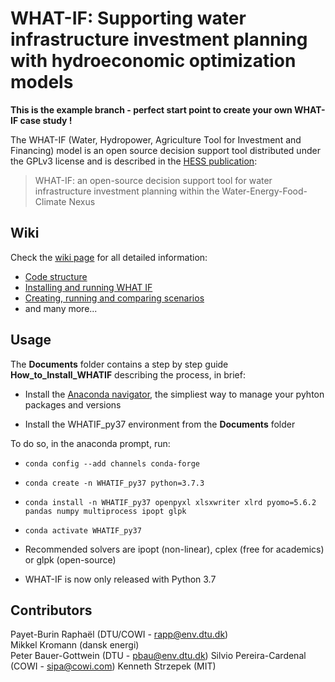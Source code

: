 # WHAT-IF: Supporting water infrastructure investment planning with hydroeconomic optimization models 

**This is the example branch - perfect start point to create your own WHAT-IF case study !**

The WHAT-IF (Water, Hydropower, Agriculture Tool for Investment and Financing) model is an open source decision support tool 
distributed under the GPLv3 license and is described in the [HESS publication](https://www.hydrol-earth-syst-sci-discuss.net/hess-2019-167/):
> WHAT-IF: an open-source decision support tool for water infrastructure investment planning within the Water-Energy-Food-Climate Nexus  

## Wiki
Check the [wiki page](https://github.com/RaphaelPB/WHAT-IF/wiki) for all detailed information:
* [Code structure](https://github.com/RaphaelPB/WHAT-IF/wiki/Code-structure)
* [Installing and running WHAT IF](https://github.com/RaphaelPB/WHAT-IF/wiki/Installing-and-running-WHAT-IF)
* [Creating, running and comparing scenarios](https://github.com/RaphaelPB/WHAT-IF/wiki/Creating,-running-and-comparing-scenarios) 
* and many more...


## Usage

The **Documents** folder contains a step by step guide **How_to_Install_WHATIF** describing the process, in brief:
* Install the [Anaconda navigator](https://anaconda.org/anaconda/anaconda-navigator), 
the simpliest way to manage your pyhton packages and versions

* Install the WHATIF_py37 environment from the **Documents** folder

To do so, in the anaconda prompt, run:

* `conda config --add channels conda-forge`
* `conda create -n WHATIF_py37 python=3.7.3`
* `conda install -n WHATIF_py37 openpyxl xlsxwriter xlrd pyomo=5.6.2 pandas numpy multiprocess ipopt glpk`
* `conda activate WHATIF_py37` 

* Recommended solvers are ipopt (non-linear), cplex (free for academics) or glpk (open-source)
* WHAT-IF is now only released with Python 3.7


## Contributors 
Payet-Burin Raphaël (DTU/COWI - rapp@env.dtu.dk)  
Mikkel Kromann (dansk energi)  
Peter Bauer-Gottwein (DTU - pbau@env.dtu.dk)
Silvio Pereira-Cardenal (COWI - sipa@cowi.com)
Kenneth Strzepek (MIT)
